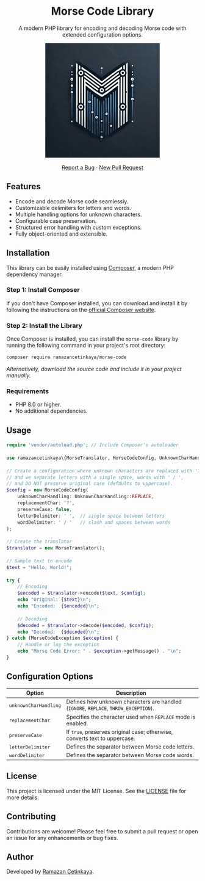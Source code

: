 <h1 align="center">Morse Code Library</h1>

<p align="center">A modern PHP library for encoding and decoding Morse code with extended configuration options.</p>

<p align="center">
  <a href="https://github.com/ramazancetinkaya/morse-code">
    <img src="logo.webp" alt="Logo" height="300" width="300">
  </a>

  <p align="center">
    <a href="https://github.com/ramazancetinkaya/morse-code/issues">Report a Bug</a>
    ·
    <a href="https://github.com/ramazancetinkaya/morse-code/pulls">New Pull Request</a>
  </p>
</p>

## Features

- Encode and decode Morse code seamlessly.
- Customizable delimiters for letters and words.
- Multiple handling options for unknown characters.
- Configurable case preservation.
- Structured error handling with custom exceptions.
- Fully object-oriented and extensible.

## Installation

This library can be easily installed using [Composer](https://getcomposer.org/), a modern PHP dependency manager.

### Step 1: Install Composer

If you don't have Composer installed, you can download and install it by following the instructions on the [official Composer website](https://getcomposer.org/download/).

### Step 2: Install the Library

Once Composer is installed, you can install the `morse-code` library by running the following command in your project's root directory:

```bash
composer require ramazancetinkaya/morse-code
```

_Alternatively, download the source code and include it in your project manually._

### Requirements

- PHP 8.0 or higher.
- No additional dependencies.

## Usage

```php
require 'vendor/autoload.php'; // Include Composer's autoloader

use ramazancetinkaya\{MorseTranslator, MorseCodeConfig, UnknownCharHandling};

// Create a configuration where unknown characters are replaced with '?'
// and we separate letters with a single space, words with ' / ', 
// and DO NOT preserve original case (defaults to uppercase).
$config = new MorseCodeConfig(
    unknownCharHandling: UnknownCharHandling::REPLACE,
    replacementChar: '?',
    preserveCase: false,
    letterDelimiter: ' ',  // single space between letters
    wordDelimiter: ' / '   // slash and spaces between words
);

// Create the translator
$translator = new MorseTranslator();

// Sample text to encode
$text = "Hello, World!";

try {
    // Encoding
    $encoded = $translator->encode($text, $config);
    echo "Original: {$text}\n";
    echo "Encoded:  {$encoded}\n";

    // Decoding
    $decoded = $translator->decode($encoded, $config);
    echo "Decoded:  {$decoded}\n";
} catch (MorseCodeException $exception) {
    // Handle or log the exception
    echo "Morse Code Error: " . $exception->getMessage() . "\n";
}
```

## Configuration Options

| Option               | Description |
|----------------------|-------------|
| `unknownCharHandling` | Defines how unknown characters are handled (`IGNORE`, `REPLACE`, `THROW_EXCEPTION`). |
| `replacementChar`    | Specifies the character used when `REPLACE` mode is enabled. |
| `preserveCase`       | If `true`, preserves original case; otherwise, converts text to uppercase. |
| `letterDelimiter`    | Defines the separator between Morse code letters. |
| `wordDelimiter`      | Defines the separator between Morse code words. |

## License

This project is licensed under the MIT License. See the [LICENSE](LICENSE) file for more details.

## Contributing

Contributions are welcome! Please feel free to submit a pull request or open an issue for any enhancements or bug fixes.

## Author

Developed by [Ramazan Çetinkaya](https://github.com/ramazancetinkaya).
